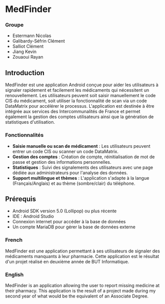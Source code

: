 # MedFinder
### Groupe 
- Estermann Nicolas
- Galibardy-Séfrin Clément
- Salliot Clément
- Jiang Kevin
- Zouaoui Rayan

## Introduction
MedFinder est une application Android conçue pour aider les utilisateurs à signaler rapidement et facilement les médicaments qui 
nécessitent un renouvellement. Les utilisateurs peuvent soit saisir 
manuellement le code CIS du médicament, soit utiliser la fonctionnalité
de scan via un code DataMatrix pour accélérer le processus. L'application 
est destinée à être intégrée aux services des Intercommunalités de France
et permet également la gestion des comptes utilisateurs ainsi que la
génération de statistiques d'utilisation.

### Fonctionnalités
- **Saisie manuelle ou scan de médicament** : Les utilisateurs peuvent entrer un code CIS ou scanner un code DataMatrix.
- **Gestion des comptes** : Création de compte, réinitialisation de mot de passe et gestion des informations personnelles.
- **Statistiques** : Suivi des signalements des utilisateurs avec une page dédiée aux administrateurs pour l'analyse des données.
- **Support multilingue et thèmes** : L'application s'adapte à la langue (Français/Anglais) et au thème (sombre/clair) du téléphone.
## Prérequis
- Android SDK version 5.0 (Lollipop) ou plus récente
- IDE : Android Studio
- Connexion internet pour accéder à la base de données
- Un compte MariaDB pour gérer la base de données externe
### French
MedFinder est une application permettant à ses utilisateurs de signaler des médicaments manquants à leur pharmacie. Cette application est le résultat d'un projet réalisé en deuxième année de BUT Informatique.
### English
MedFinder is an application allowing the user to report missing medicine at their pharmacy. This application is the result of a project made during my second year of what would be the equivalent of an Associate Degree.
